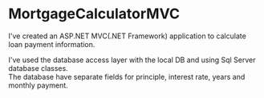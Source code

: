 # MortgageCalculatorMVC

I've created an ASP.NET MVC(.NET Framework) application to calculate loan payment information.<br />

I've used the database access layer with the local DB and using Sql Server database classes. <br />
The database have separate fields for principle, interest rate, years and monthly payment. 
